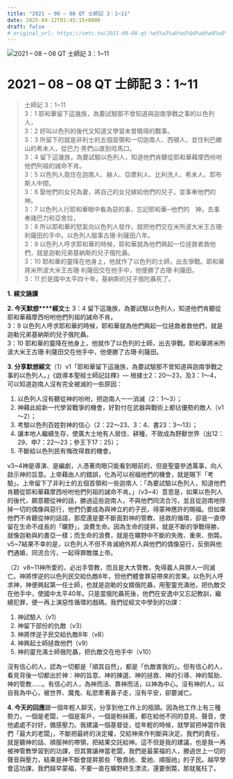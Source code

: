 ```yaml
---
title: "2021 – 08 – 08 QT 士師記 3：1~11"
date: 2025-04-12T01:45:15+0800
draft: false
# original_url: https://cmtc.tw/2021-08-08-qt-%e5%a3%ab%e5%b8%ab%e8%a8%98-3%ef%bc%9a111
---
```


![2021 – 08 – 08 QT 士師記 3：1~11](/images/qt.jpg   "2021 – 08 – 08 QT 士師記 3：1~11")

# 2021 – 08 – 08 QT 士師記 3：1~11

> 士師記 3：1~11  
> 3：1 耶和華留下這幾族，為要試驗那不曾知道與迦南爭戰之事的以色列人，  
> 3：2 好叫以色列的後代又知道又學習未曾曉得的戰事。  
> 3：3 所留下的就是非利士的五個首領和一切迦南人、西頓人，並住利巴嫩山的希未人，從巴力‧黑們山直到哈馬口。  
> 3：4 留下這幾族，為要試驗以色列人，知道他們肯聽從耶和華藉摩西吩咐他們列祖的誡命不肯。  
> 3：5 以色列人竟住在迦南人、赫人、亞摩利人、比利洗人、希未人、耶布斯人中間，  
> 3：6 娶他們的女兒為妻，將自己的女兒嫁給他們的兒子，並事奉他們的神。  
> 3：7 以色列人行耶和華眼中看為惡的事，忘記耶和華─他們的　神，去事奉諸巴力和亞舍拉，  
> 3：8 所以耶和華的怒氣向以色列人發作，就把他們交在米所波大米王古珊‧利薩田的手中。以色列人服事古珊‧利薩田八年。  
> 3：9 以色列人呼求耶和華的時候，耶和華就為他們興起一位拯救者救他們，就是迦勒兄弟基納斯的兒子俄陀聶。  
> 3：10 耶和華的靈降在他身上，他就作了以色列的士師，出去爭戰。耶和華將米所波大米王古珊‧利薩田交在他手中，他便勝了古珊‧利薩田。  
> 3：11 於是國中太平四十年。基納斯的兒子俄陀聶死了。

**1.** **經文誦讀**

**2. 今天默想****經文**士 3：4 留下這幾族，為要試驗以色列人，知道他們肯聽從耶和華藉摩西吩咐他們列祖的誡命不肯。  
3：9 以色列人呼求耶和華的時候，耶和華就為他們興起一位拯救者救他們，就是迦勒兄弟基納斯的兒子俄陀聶。  
3：10 耶和華的靈降在他身上，他就作了以色列的士師，出去爭戰。耶和華將米所波大米王古珊‧利薩田交在他手中，他便勝了古珊‧利薩田。

**3. 分享默想經文**（1）v1「耶和華留下這幾族，為要試驗那不曾知道與迦南爭戰之事的以色列人。」《啟導本聖經士師記註釋》— 根據士2：20～23，及3：1～4，可以知道迦南人沒有完全被滅的一些原因：  
1. 以色列人沒有聽從神的吩咐，把迦南人一一消滅（2：1～3）；  
2. 神藉此給新一代學習戰爭的機會，好對付在武器與戰術上都佔優勢的敵人（v1～2）；  
3. 考驗以色列百姓對神的信心（2：22～23、3：4、書23：3～13）；  
4. 讓本地人繼續生存，使廣大士地有人居住、耕種，不致成為野獸世界（出12：29、申7：22～23；參王下17：25）；  
5. 不斷給以色列民有悔改得救的機會。

v3~4神是導演、是編劇，人憑著肉眼只能看到眼前的，但是聖靈參透萬事，向人啟示神的旨意。上帝藉由人的錯誤，化為可以祝福他們的機會，就是賜下「考驗」。上帝留下了非利士的五個首領和一些迦南人：「為要試驗以色列人，知道他們肯聽從耶和華藉摩西吩咐他們列祖的誡命不肯。」（v3~4）意思是，如果以色列人的後代，願意聽從神的話，勝過這些迦南人，不與他們同流合污，並且從迦南地除掉一切的偶像與惡行，他們仍要成為與神立約的子民，得蒙神應許的賜福。但如果他們不肯聽從神的話語，那麼還是要不斷面對神的管教、拯救的循環，卻是一直停留在生命不成長的「曠野」，浪費生命。因為生命的提昇，就是不斷的爭戰得勝，就像迦勒與約書亞一樣；而生命的浪費，就是在曠野中不斷的失敗、重來、倒斃。v5~7結果不幸的是，以色列人不但不肯滅絕外邦人與他們的偶像惡行，反倒與他們通婚，同流合污，一起得罪敵擋上帝。

（2）v8~11神所愛的，必出手管教，而且是大大管教，免得義人與罪人一同滅亡。神將悖逆的以色列民交給仇敵8年，但他們體會罪惡帶來的苦果。以色列人呼求神，神便興起第一任士師，也就是迦勒的女婿俄陀聶，用聖靈充滿他，把仇敵交在他手中，使國中太平40年。只是當俄陀聶死後，他們在安逸中又忘記教訓，繼續犯罪，便一再上演惡性循環的戲碼。我們從經文中學到的功課：  
1. 神試驗人（v1）  
2. 神留下部份的仇敵（v3）  
3. 神將悖逆子民交給仇敵8年（v8）  
4. 神興起士師拯救他們（v9）  
5. 神的靈充滿士師俄陀聶，把仇敵交在他手中（v10）

沒有信心的人，認為一切都是「順其自然」，都是「仇敵害我的」。但有信心的人，看見背後一切都出於神：神的旨意、神的揀選、神的拯救、神的引導、神的幫助、神的管教……。有信心的人，為神而活、靠神而活，以神為中心。沒有神的人，以自我為中心，被世界、魔鬼、私慾牽著鼻子走，沒有平安，卻要滅亡。

**4. 今天的回應**跟一個年輕人聊天，分享到他工作上的瓶頸。因為他工作上有三種勢力，一個是老闆，一個是客戶，一個是粉絲團，都在給他不同的意見、聲音，使他處處不討好，備感壓力。我建議一個基督徒，從年輕的時候，就學習把神當作我們「最大的老闆」，不斷把最終的決定權，交給神來作判斷與決定。我們的責任，就是聽神的話、順服神的帶領，把結果交託給神。這不但是我的建議，也是我一再被神管教學習到的功課，但其實讓神當老闆，我們是最蒙福的人，勝過世上一切的聲音與壓力，結果是神不斷會提昇那些「敬畏祂、愛祂、順服祂」的子民。越早學會這功課，我們越早蒙福，不要一直在曠野終生漂流，還要倒斃，那就冤枉了。